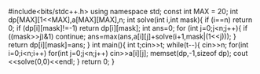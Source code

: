 #include<bits/stdc++.h>
using namespace std;
const int MAX = 20;
int dp[MAX][1<<MAX],a[MAX][MAX],n;
int solve(int i,int mask){
    if (i==n) return 0;
    if (dp[i][mask]!=-1) return dp[i][mask];
    int ans=0;
    for (int j=0;j<n;j++){
        if ((mask>>j)&1) continue;
        ans=max(ans,a[i][j]+solve(i+1,mask|(1<<j)));
    }
    return dp[i][mask]=ans;
}
int main(){
    int t;cin>>t;
    while(t--){
        cin>>n;
        for(int i=0;i<n;i++)
            for(int j=0;j<n;j++)
                cin>>a[i][j];
        memset(dp,-1,sizeof dp);
        cout <<solve(0,0)<<endl;
    }
    return 0;
}
